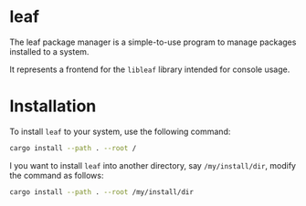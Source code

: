 # leaf

The leaf package manager is a simple-to-use program to manage packages installed to a system.

It represents a frontend for the `libleaf` library intended for console usage.

# Installation

To install `leaf` to your system, use the following command:

```bash
cargo install --path . --root /
```

I you want to install `leaf` into another directory, say `/my/install/dir`, modify the command as follows:

```bash
cargo install --path . --root /my/install/dir
```
